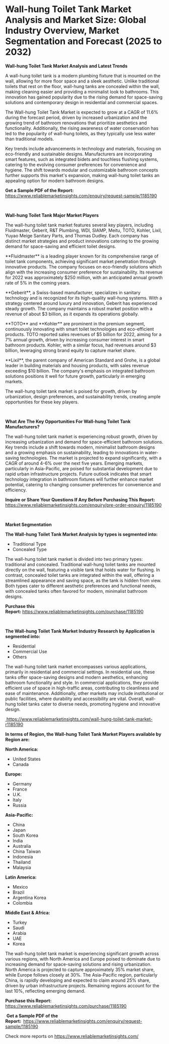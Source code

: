 <p><h1>Wall-hung Toilet Tank Market Analysis and Market Size: Global Industry Overview, Market Segmentation and Forecast (2025 to 2032)</h1></p><p><strong>Wall-hung Toilet Tank Market Analysis and Latest Trends</strong></p>
<p><p>A wall-hung toilet tank is a modern plumbing fixture that is mounted on the wall, allowing for more floor space and a sleek aesthetic. Unlike traditional toilets that rest on the floor, wall-hung tanks are concealed within the wall, making cleaning easier and providing a minimalist look to bathrooms. This innovation has gained popularity due to the rising demand for space-saving solutions and contemporary design in residential and commercial spaces.</p><p>The Wall-hung Toilet Tank Market is expected to grow at a CAGR of 11.6% during the forecast period, driven by increased urbanization and the growing trend of bathroom renovations that prioritize aesthetics and functionality. Additionally, the rising awareness of water conservation has led to the popularity of wall-hung toilets, as they typically use less water than traditional models.</p><p>Key trends include advancements in technology and materials, focusing on eco-friendly and sustainable designs. Manufacturers are incorporating smart features, such as integrated bidets and touchless flushing systems, catering to the evolving consumer preferences for convenience and hygiene. The shift towards modular and customizable bathroom concepts further supports this market's expansion, making wall-hung toilet tanks an appealing option for modern bathroom designs.</p></p>
<p><strong>Get a Sample PDF of the Report:&nbsp;</strong> <a href="https://www.reliablemarketinsights.com/enquiry/request-sample/1185190?utm_campaign=3560&utm_medium=2&utm_source=Github&utm_content=ia&utm_term=28032025&utm_id=wall-hung-toilet-tank">https://www.reliablemarketinsights.com/enquiry/request-sample/1185190</a></p>
<p>&nbsp;</p>
<p><strong>Wall-hung Toilet Tank Major Market Players</strong></p>
<p><p>The wall-hung toilet tank market features several key players, including Fluidmaster, Geberit, R&T Plumbing, WDI, SIAMP, Meitu, TOTO, Kohler, Lixil, Yuyao Meige Sanitary Parts, and Thomas Dudley. Each company has distinct market strategies and product innovations catering to the growing demand for space-saving and efficient toilet designs.</p><p>**Fluidmaster** is a leading player known for its comprehensive range of toilet tank components, achieving significant market penetration through innovative products. The company focuses on eco-friendly solutions which align with the increasing consumer preference for sustainability. Its revenue for 2022 was approximately $250 million, with an anticipated annual growth rate of 5% in the coming years.</p><p>**Geberit**, a Swiss-based manufacturer, specializes in sanitary technology and is recognized for its high-quality wall-hung systems. With a strategy centered around luxury and innovation, Geberit has experienced steady growth. The company maintains a robust market position with a revenue of about $3 billion, as it expands its operations globally.</p><p>**TOTO** and **Kohler** are prominent in the premium segment, continuously innovating with smart toilet technologies and eco-efficient products. TOTO reported sales revenues of $5 billion for 2022, aiming for a 7% annual growth, driven by increasing consumer interest in smart bathroom products. Kohler, with a similar focus, had revenues around $3 billion, leveraging strong brand equity to capture market share.</p><p>**Lixil**, the parent company of American Standard and Grohe, is a global leader in building materials and housing products, with sales revenue exceeding $10 billion. The company's emphasis on integrated bathroom solutions positions it well for future growth, particularly in emerging markets.</p><p>The wall-hung toilet tank market is poised for growth, driven by urbanization, design preferences, and sustainability trends, creating ample opportunities for these key players.</p></p>
<p>&nbsp;</p>
<p><strong>What Are The Key Opportunities For Wall-hung Toilet Tank Manufacturers?</strong></p>
<p><p>The wall-hung toilet tank market is experiencing robust growth, driven by increasing urbanization and demand for space-efficient bathroom solutions. Key trends include a shift towards modern, minimalist bathroom designs and a growing emphasis on sustainability, leading to innovations in water-saving technologies. The market is projected to expand significantly, with a CAGR of around 4-6% over the next five years. Emerging markets, particularly in Asia-Pacific, are poised for substantial development due to rapid urban infrastructure projects. Future outlook indicates that smart technology integration in bathroom fixtures will further enhance market potential, catering to changing consumer preferences for convenience and efficiency.</p></p>
<p><strong>Inquire or Share Your Questions If Any Before Purchasing This Report:</strong> <a href="https://www.reliablemarketinsights.com/enquiry/pre-order-enquiry/1185190?utm_campaign=3560&utm_medium=2&utm_source=Github&utm_content=ia&utm_term=28032025&utm_id=wall-hung-toilet-tank">https://www.reliablemarketinsights.com/enquiry/pre-order-enquiry/1185190</a></p>
<p>&nbsp;</p>
<p><strong>Market Segmentation</strong></p>
<p><strong>The Wall-hung Toilet Tank Market Analysis by types is segmented into:</strong></p>
<p><ul><li>Traditional Type</li><li>Concealed Type</li></ul></p>
<p><p>The wall-hung toilet tank market is divided into two primary types: traditional and concealed. Traditional wall-hung toilet tanks are mounted directly on the wall, featuring a visible tank that holds water for flushing. In contrast, concealed toilet tanks are integrated within the wall, offering a streamlined appearance and saving space, as the tank is hidden from view. Both types cater to different aesthetic preferences and functional needs, with concealed tanks often favored for modern, minimalist bathroom designs.</p></p>
<p><strong>Purchase this Report:&nbsp;</strong><a href="https://www.reliablemarketinsights.com/purchase/1185190?utm_campaign=3560&utm_medium=2&utm_source=Github&utm_content=ia&utm_term=28032025&utm_id=wall-hung-toilet-tank">https://www.reliablemarketinsights.com/purchase/1185190</a></p>
<p>&nbsp;</p>
<p><strong>The Wall-hung Toilet Tank Market Industry Research by Application is segmented into:</strong></p>
<p><ul><li>Residential</li><li>Commercial Use</li><li>Others</li></ul></p>
<p><p>The wall-hung toilet tank market encompasses various applications, primarily in residential and commercial settings. In residential use, these tanks offer space-saving designs and modern aesthetics, enhancing bathroom functionality and style. In commercial applications, they provide efficient use of space in high-traffic areas, contributing to cleanliness and ease of maintenance. Additionally, other markets may include institutional or public facilities, where durability and accessibility are vital. Overall, wall-hung toilet tanks cater to diverse needs, promoting hygiene and innovative design.</p></p>
<p><a href="https://www.reliablemarketinsights.com/wall-hung-toilet-tank-market-r1185190?utm_campaign=3560&utm_medium=2&utm_source=Github&utm_content=ia&utm_term=28032025&utm_id=wall-hung-toilet-tank">&nbsp;https://www.reliablemarketinsights.com/wall-hung-toilet-tank-market-r1185190</a></p>
<p><strong>In terms of Region, the Wall-hung Toilet Tank Market Players available by Region are:</strong></p>
<p>
    <p> <strong> North America: </strong>
        <ul>
            <li>United States</li>
            <li>Canada</li>
        </ul>
        </p> 
    <p> <strong> Europe: </strong>
        <ul>
            <li>Germany</li>
            <li>France</li>
            <li>U.K.</li>
            <li>Italy</li>
            <li>Russia</li>
        </ul>
        </p> 
    <p> <strong> Asia-Pacific: </strong>
        <ul>
            <li>China</li>
            <li>Japan</li>
            <li>South Korea</li>
            <li>India</li>
            <li>Australia</li>
            <li>China Taiwan</li>
            <li>Indonesia</li>
            <li>Thailand</li>
            <li>Malaysia</li>
        </ul>
        </p> 
    <p> <strong> Latin America: </strong>
        <ul>
            <li>Mexico</li>
            <li>Brazil</li>
            <li>Argentina Korea</li>
            <li>Colombia</li>
        </ul>
        </p> 
    <p> <strong> Middle East & Africa: </strong>
        <ul>
            <li>Turkey</li>
            <li>Saudi</li>
            <li>Arabia</li>
            <li>UAE</li>
            <li>Korea</li>
        </ul>
    </p>
    </p>
<p><p>The wall-hung toilet tank market is experiencing significant growth across various regions, with North America and Europe poised to dominate due to increasing demand for space-saving solutions and rising urbanization. North America is projected to capture approximately 35% market share, while Europe follows closely at 30%. The Asia-Pacific region, particularly China, is rapidly developing and expected to claim around 25% share, driven by urban infrastructure projects. Remaining regions account for the last 10%, reflecting emerging demand.</p></p>
<p><strong>Purchase this Report: </strong><a href="https://www.reliablemarketinsights.com/purchase/1185190?utm_campaign=3560&utm_medium=2&utm_source=Github&utm_content=ia&utm_term=28032025&utm_id=wall-hung-toilet-tank">https://www.reliablemarketinsights.com/purchase/1185190</a></p>
<p>&nbsp;<strong>Get a Sample PDF of the Report:&nbsp;&nbsp;</strong><a href="https://www.reliablemarketinsights.com/enquiry/request-sample/1185190?utm_campaign=3560&utm_medium=2&utm_source=Github&utm_content=ia&utm_term=28032025&utm_id=wall-hung-toilet-tank">https://www.reliablemarketinsights.com/enquiry/request-sample/1185190</a></p>
<p><strong></strong></p>
<p>Check more reports on <a href="https://www.reliablemarketinsights.com/?utm_campaign=3560&utm_medium=2&utm_source=Github&utm_content=ia&utm_term=28032025&utm_id=wall-hung-toilet-tank">https://www.reliablemarketinsights.com/</a></p>